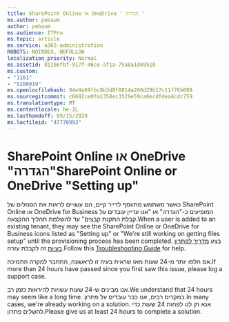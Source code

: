 ```yaml
---
title: SharePoint Online או OneDrive ' הגדרה '
ms.author: pebaum
author: pebaum
ms.audience: ITPro
ms.topic: article
ms.service: o365-administration
ROBOTS: NOINDEX, NOFOLLOW
localization_priority: Normal
ms.assetid: 8110efbf-917f-46ce-af1a-75a8a1d49510
ms.custom:
- "1161"
- "5200019"
ms.openlocfilehash: 94e9a69fbc8b3d8f8814a260d29b17c11f76b099
ms.sourcegitcommit: c6692ce0fa1358ec3529e59ca0ecdfdea4cdc759
ms.translationtype: MT
ms.contentlocale: he-IL
ms.lasthandoff: 09/15/2020
ms.locfileid: "47770993"
---
```

# <a name="sharepoint-online-or-onedrive-setting-up"></a><span data-ttu-id="1be1e-102">SharePoint Online או OneDrive "הגדרה"</span><span class="sxs-lookup"><span data-stu-id="1be1e-102">SharePoint Online or OneDrive "Setting up"</span></span>

<span data-ttu-id="1be1e-103">כאשר משתמש מתווסף לדייר קיים, הם עשויים לראות את הסמלים של SharePoint Online או OneDrive for Business המופיעים כ-"הגדרה" או "אנו עדיין עובדים על קבלת התקנת קבצים" עד להשלמת תהליך ההקצאה.</span><span class="sxs-lookup"><span data-stu-id="1be1e-103">When a user is added to an existing tenant, they may see the SharePoint Online or OneDrive for Business icons listed as "Setting up" or "We're still working on getting files setup" until the provisioning process has been completed.</span></span> <span data-ttu-id="1be1e-104">בצע [מדריך לפתרון בעיות](https://docs.microsoft.com/sharepoint/support/sites/troubleshooting-guide-for-sites-stopped-at-provisioning) זה לקבלת עזרה.</span><span class="sxs-lookup"><span data-stu-id="1be1e-104">Follow this [Troubleshooting Guide](https://docs.microsoft.com/sharepoint/support/sites/troubleshooting-guide-for-sites-stopped-at-provisioning) for help.</span></span>

<span data-ttu-id="1be1e-105">אם חלפו יותר מ-24 שעות מאז שראית בעיה זו לראשונה, התחבר למקרה התמיכה.</span><span class="sxs-lookup"><span data-stu-id="1be1e-105">If more than 24 hours have passed since you first saw this issue, please log a support case.</span></span>

<span data-ttu-id="1be1e-106">אנו מבינים ש-24 שעות עשויות להיראות כזמן רב.</span><span class="sxs-lookup"><span data-stu-id="1be1e-106">We understand that 24 hours may seem like a long time.</span></span> <span data-ttu-id="1be1e-107">במקרים רבים, אנו כבר עובדים על פתרון.</span><span class="sxs-lookup"><span data-stu-id="1be1e-107">In many cases, we're already working on a solution.</span></span> <span data-ttu-id="1be1e-108">אנא תן לנו לפחות 24 שעות כדי להשלים פתרון.</span><span class="sxs-lookup"><span data-stu-id="1be1e-108">Please give us at least 24 hours to complete a solution.</span></span>

